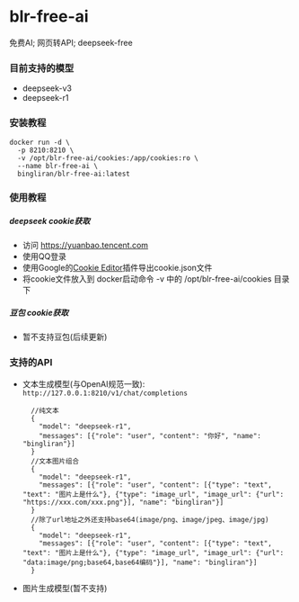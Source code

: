 # blr-free-ai
免费AI; 网页转API; deepseek-free

### 目前支持的模型
* deepseek-v3
* deepseek-r1

### 安装教程

```
docker run -d \
  -p 8210:8210 \
  -v /opt/blr-free-ai/cookies:/app/cookies:ro \
  --name blr-free-ai \
  bingliran/blr-free-ai:latest
```

### 使用教程

##### deepseek cookie获取
* 访问 https://yuanbao.tencent.com
* 使用QQ登录
* 使用Google的[Cookie Editor](https://chromewebstore.google.com/detail/cookie-editor/ookdjilphngeeeghgngjabigmpepanpl)插件导出cookie.json文件
* 将cookie文件放入到 docker启动命令 -v 中的 /opt/blr-free-ai/cookies 目录下

##### 豆包 cookie获取
* 暂不支持豆包(后续更新)

### 支持的API
* 文本生成模型(与OpenAI规范一致): `http://127.0.0.1:8210/v1/chat/completions`
  
  ```
    //纯文本
    {
      "model": "deepseek-r1",
      "messages": [{"role": "user", "content": "你好", "name": "bingliran"}]
    }
    //文本图片组合
    {
      "model": "deepseek-r1",
      "messages": [{"role": "user", "content": [{"type": "text", "text": "图片上是什么"}, {"type": "image_url", "image_url": {"url": "https://xxx.com/xxx.png"}], "name": "bingliran"}]
    }
    //除了url地址之外还支持base64(image/png、image/jpeg、image/jpg)
    {
      "model": "deepseek-r1",
      "messages": [{"role": "user", "content": [{"type": "text", "text": "图片上是什么"}, {"type": "image_url", "image_url": {"url": "data:image/png;base64,base64编码"}], "name": "bingliran"}]
    }
  ```
* 图片生成模型(暂不支持)
